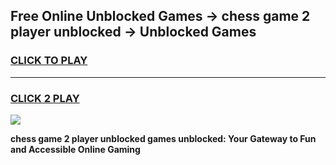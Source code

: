 
## Free Online Unblocked Games → chess game 2 player unblocked → Unblocked Games
<h3>
<a href="https://premium.freeplayer.one?title=chess_game_2_player_unblocked&ref=21F">CLICK TO PLAY</a></h3>
<hr>

<h3>
<a href="https://premium.freeplayer.one?title=chess_game_2_player_unblocked&ref=21F">CLICK 2 PLAY</a>
  
</h3>

<a href="https://premium.freeplayer.one?title=chess_game_2_player_unblocked&ref=21F/"><img src="https://clearcache.store/games.png"></a>


**chess game 2 player unblocked games unblocked: Your Gateway to Fun and Accessible Online Gaming**
